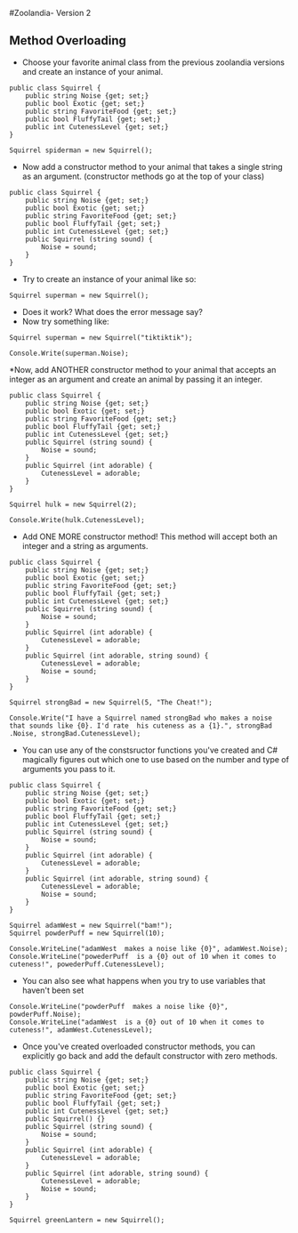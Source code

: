 #Zoolandia- Version 2
## Method Overloading

* Choose your favorite animal class from the previous zoolandia versions and create an instance of your animal.
```
public class Squirrel {
	public string Noise {get; set;}
	public bool Exotic {get; set;}
	public string FavoriteFood {get; set;}
	public bool FluffyTail {get; set;}
	public int CutenessLevel {get; set;}
}

Squirrel spiderman = new Squirrel();
```
* Now add a constructor method to your animal that takes a single string as an argument. (constructor methods go at the top of your class)
```
public class Squirrel {
	public string Noise {get; set;}
	public bool Exotic {get; set;}
	public string FavoriteFood {get; set;}
	public bool FluffyTail {get; set;}
	public int CutenessLevel {get; set;}
	public Squirrel (string sound) {
		Noise = sound;
	}
}
```
* Try to create an instance of your animal like so:
```
Squirrel superman = new Squirrel();
```
* Does it work? What does the error message say?
* Now try something like:
```
Squirrel superman = new Squirrel("tiktiktik");

Console.Write(superman.Noise);
```
*Now, add ANOTHER constructor method to your animal that accepts an integer as an argument and create an animal by passing it an integer.

```
public class Squirrel {
	public string Noise {get; set;}
	public bool Exotic {get; set;}
	public string FavoriteFood {get; set;}
	public bool FluffyTail {get; set;}
	public int CutenessLevel {get; set;}
	public Squirrel (string sound) {
		Noise = sound;
	}
	public Squirrel (int adorable) {
		CutenessLevel = adorable;
	}
}

Squirrel hulk = new Squirrel(2);

Console.Write(hulk.CutenessLevel);
```
* Add ONE MORE constructor method! This method will accept both an integer and a string as arguments.
```
public class Squirrel {
	public string Noise {get; set;}
	public bool Exotic {get; set;}
	public string FavoriteFood {get; set;}
	public bool FluffyTail {get; set;}
	public int CutenessLevel {get; set;}
	public Squirrel (string sound) {
		Noise = sound;
	}
	public Squirrel (int adorable) {
		CutenessLevel = adorable;
	}
	public Squirrel (int adorable, string sound) {
		CutenessLevel = adorable;
		Noise = sound;
	}
}

Squirrel strongBad = new Squirrel(5, "The Cheat!");

Console.Write("I have a Squirrel named strongBad who makes a noise 
that sounds like {0}. I'd rate  his cuteness as a {1}.", strongBad
.Noise, strongBad.CutenessLevel);
```
* You can use any of the constsructor functions you've created and C# magically figures out which one to use based on the number and type of arguments you pass to it.
```
public class Squirrel {
	public string Noise {get; set;}
	public bool Exotic {get; set;}
	public string FavoriteFood {get; set;}
	public bool FluffyTail {get; set;}
	public int CutenessLevel {get; set;}
	public Squirrel (string sound) {
		Noise = sound;
	}
	public Squirrel (int adorable) {
		CutenessLevel = adorable;
	}
	public Squirrel (int adorable, string sound) {
		CutenessLevel = adorable;
		Noise = sound;
	}
}

Squirrel adamWest = new Squirrel("bam!");
Squirrel powderPuff = new Squirrel(10);

Console.WriteLine("adamWest  makes a noise like {0}", adamWest.Noise);
Console.WriteLine("powederPuff  is a {0} out of 10 when it comes to cuteness!", powederPuff.CutenessLevel);
```
* You can also see what happens when you try to use variables that haven't been set
```
Console.WriteLine("powderPuff  makes a noise like {0}", powderPuff.Noise);
Console.WriteLine("adamWest  is a {0} out of 10 when it comes to cuteness!", adamWest.CutenessLevel);
```
* Once you've created overloaded constructor methods, you can explicitly go back and add the default constructor with zero methods.
```
public class Squirrel {
	public string Noise {get; set;}
	public bool Exotic {get; set;}
	public string FavoriteFood {get; set;}
	public bool FluffyTail {get; set;}
	public int CutenessLevel {get; set;}
	public Squirrel() {}
	public Squirrel (string sound) {
		Noise = sound;
	}
	public Squirrel (int adorable) {
		CutenessLevel = adorable;
	}
	public Squirrel (int adorable, string sound) {
		CutenessLevel = adorable;
		Noise = sound;
	}
}

Squirrel greenLantern = new Squirrel();
```